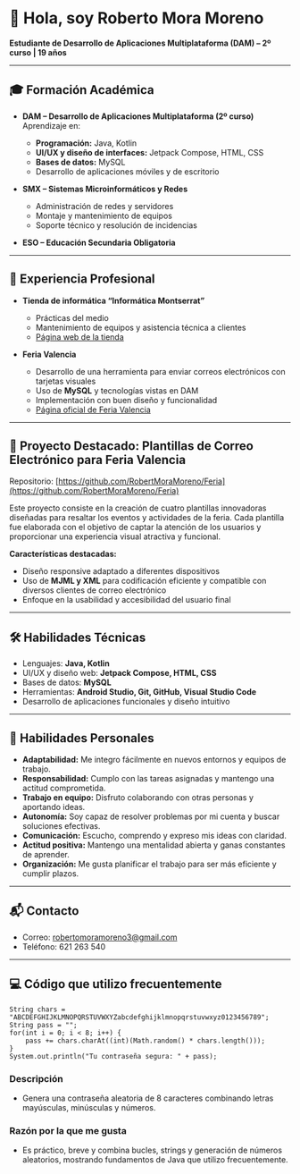 # 👋 Hola, soy **Roberto Mora Moreno**
**Estudiante de Desarrollo de Aplicaciones Multiplataforma (DAM) – 2º curso | 19 años**

---

## 🎓 Formación Académica

- **DAM – Desarrollo de Aplicaciones Multiplataforma (2º curso)**  
  Aprendizaje en:  
  - **Programación:** Java, Kotlin  
  - **UI/UX y diseño de interfaces:** Jetpack Compose, HTML, CSS  
  - **Bases de datos:** MySQL  
  - Desarrollo de aplicaciones móviles y de escritorio  

- **SMX – Sistemas Microinformáticos y Redes**  
  - Administración de redes y servidores  
  - Montaje y mantenimiento de equipos  
  - Soporte técnico y resolución de incidencias  

- **ESO – Educación Secundaria Obligatoria**

---

## 💼 Experiencia Profesional

- **Tienda de informática “Informática Montserrat”**  
  - Prácticas del medio  
  - Mantenimiento de equipos y asistencia técnica a clientes  
  - [Página web de la tienda](https://www.informaticamontserrat.com)  

- **Feria Valencia**  
  - Desarrollo de una herramienta para enviar correos electrónicos con tarjetas visuales  
  - Uso de **MySQL** y tecnologías vistas en DAM  
  - Implementación con buen diseño y funcionalidad  
  - [Página oficial de Feria Valencia](https://www.feriavalencia.com/)

---

## 📧 Proyecto Destacado: **Plantillas de Correo Electrónico para Feria Valencia**

Repositorio: [https://github.com/RobertMoraMoreno/Feria](https://github.com/RobertMoraMoreno/Feria)

Este proyecto consiste en la creación de cuatro plantillas innovadoras diseñadas para resaltar los eventos y actividades de la feria. Cada plantilla fue elaborada con el objetivo de captar la atención de los usuarios y proporcionar una experiencia visual atractiva y funcional.

**Características destacadas:**
- Diseño responsive adaptado a diferentes dispositivos  
- Uso de **MJML y XML** para codificación eficiente y compatible con diversos clientes de correo electrónico  
- Enfoque en la usabilidad y accesibilidad del usuario final  

---

## 🛠️ Habilidades Técnicas

- Lenguajes: **Java, Kotlin**  
- UI/UX y diseño web: **Jetpack Compose, HTML, CSS**  
- Bases de datos: **MySQL**  
- Herramientas: **Android Studio, Git, GitHub, Visual Studio Code**  
- Desarrollo de aplicaciones funcionales y diseño intuitivo  

---

## 🤝 Habilidades Personales

- **Adaptabilidad:** Me integro fácilmente en nuevos entornos y equipos de trabajo.  
- **Responsabilidad:** Cumplo con las tareas asignadas y mantengo una actitud comprometida.  
- **Trabajo en equipo:** Disfruto colaborando con otras personas y aportando ideas.  
- **Autonomía:** Soy capaz de resolver problemas por mi cuenta y buscar soluciones efectivas.  
- **Comunicación:** Escucho, comprendo y expreso mis ideas con claridad.  
- **Actitud positiva:** Mantengo una mentalidad abierta y ganas constantes de aprender.  
- **Organización:** Me gusta planificar el trabajo para ser más eficiente y cumplir plazos.  

---

## 📬 Contacto

- Correo: robertomoramoreno3@gmail.com  
- Teléfono: 621 263 540  

---

## 💻 Código que utilizo frecuentemente

```
String chars = "ABCDEFGHIJKLMNOPQRSTUVWXYZabcdefghijklmnopqrstuvwxyz0123456789";
String pass = "";
for(int i = 0; i < 8; i++) {
    pass += chars.charAt((int)(Math.random() * chars.length()));
}
System.out.println("Tu contraseña segura: " + pass);
```
### Descripción 
- Genera una contraseña aleatoria de 8 caracteres combinando letras mayúsculas, minúsculas y números.

### Razón por la que me gusta
- Es práctico, breve y combina bucles, strings y generación de números aleatorios, mostrando fundamentos de Java que utilizo frecuentemente.
